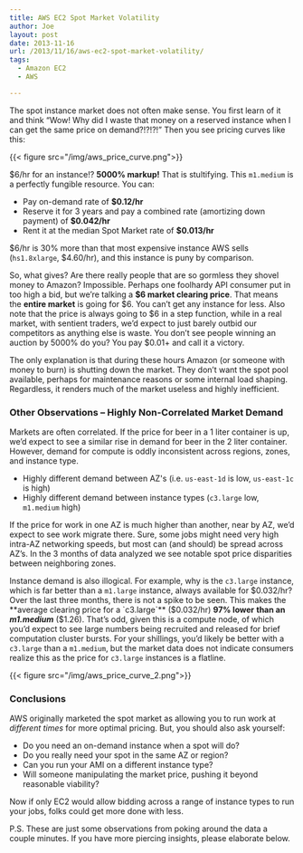 ```yaml
---
title: AWS EC2 Spot Market Volatility
author: Joe
layout: post
date: 2013-11-16
url: /2013/11/16/aws-ec2-spot-market-volatility/
tags:
  - Amazon EC2
  - AWS

---
```

The spot instance market does not often make sense. You first learn of it and think &#8220;Wow! Why did I waste that money on a reserved instance when I can get the same price on demand?!?!?!&#8221; Then you see pricing curves like this:

{{< figure src="/img/aws_price_curve.png">}}

$6/hr for an instance!? **5000% markup!** That is stultifying. This `m1.medium` is a perfectly fungible resource. You can:

  * Pay on-demand rate of **$0.12/hr**
  * Reserve it for 3 years and pay a combined rate (amortizing down payment) of **$0.042/hr**
  * Rent it at the median Spot Market rate of **$0.013/hr**

$6/hr is 30% more than that most expensive instance AWS sells (`hs1.8xlarge`, $4.60/hr), and this instance is puny by comparison.

So, what gives? Are there really people that are so gormless they shovel money to Amazon? Impossible. Perhaps one foolhardy API consumer put in too high a bid, but we&#8217;re talking a **$6 market clearing price**. That means the **entire market** is going for $6. You can&#8217;t get any instance for less. Also note that the price is always going to $6 in a step function, while in a real market, with sentient traders, we&#8217;d expect to just barely outbid our competitors as anything else is waste. You don&#8217;t see people winning an auction by 5000% do you? You pay $0.01+ and call it a victory.

The only explanation is that during these hours Amazon (or someone with money to burn) is shutting down the market. They don&#8217;t want the spot pool available, perhaps for maintenance reasons or some internal load shaping. Regardless, it renders much of the market useless and highly inefficient.

### Other Observations &#8211; Highly Non-Correlated Market Demand

Markets are often correlated. If the price for beer in a 1 liter container is up, we&#8217;d expect to see a similar rise in demand for beer in the 2 liter container. However, demand for compute is oddly inconsistent across regions, zones, and instance type.

  * Highly different demand between AZ's (i.e. `us-east-1d` is low, `us-east-1c` is high)
  * Highly different demand between instance types (`c3.large` low, `m1.medium` high)

If the price for work in one AZ is much higher than another, near by AZ, we&#8217;d expect to see work migrate there. Sure, some jobs might need very high intra-AZ networking speeds, but most can (and should) be spread across AZ&#8217;s. In the 3 months of data analyzed we see notable spot price disparities between neighboring zones.

Instance demand is also illogical. For example, why is the `c3.large` instance, which is far better than a `m1.large` instance, always available for $0.032/hr? Over the last three months, there is not a spike to be seen. This makes the **average clearing price for a `c3.large`** ($0.032/hr) **97% lower** **than an _m1.medium_** ($1.26). That&#8217;s odd, given this is a compute node, of which you&#8217;d expect to see large numbers being recruited and released for brief computation cluster bursts. For your shillings, you&#8217;d likely be better with a `c3.large` than a `m1.medium`, but the market data does not indicate consumers realize this as the price for `c3.large` instances is a flatline.

{{< figure src="/img/aws_price_curve_2.png">}}

### Conclusions

AWS originally marketed the spot market as allowing you to run work at _different times_ for more optimal pricing. But, you should also ask yourself:

  * Do you need an on-demand instance when a spot will do?
  * Do you really need your spot in the same AZ or region?
  * Can you run your AMI on a different instance type?
  * Will someone manipulating the market price, pushing it beyond reasonable viability?

Now if only EC2 would allow bidding across a range of instance types to run your jobs, folks could get more done with less.

P.S. These are just some observations from poking around the data a couple minutes. If you have more piercing insights, please elaborate below.